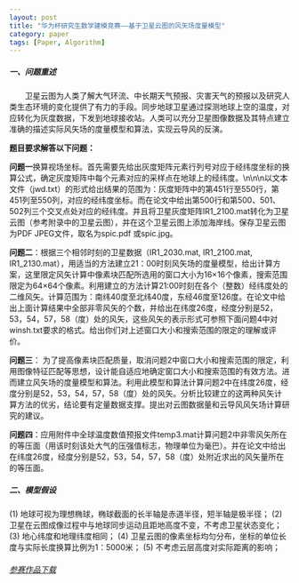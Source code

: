 ```yaml
---
layout: post
title: "华为杯研究生数学建模竞赛——基于卫星云图的风矢场度量模型"
category: paper
tags: [Paper, Algorithm]
---
```


##### 一、问题重述

&emsp;&emsp;卫星云图为人类了解大气环流、中长期天气预报、灾害天气的预报以及研究人类生态环境的变化提供了有力的手段。同步地球卫星通过探测地球上空的温度，对应转化为灰度数据，下发到地球接收站。人类可以充分卫星图像数据及其特点建立准确的描述实际风矢场的度量模型和算法，实现云导风的反演。

**题目要求解答以下问题：**

**问题一**换算视场坐标。首先需要先给出灰度矩阵元素行列号对应于经纬度坐标的换算公式，确定灰度矩阵中每个元素对应的采样点在地球上的经纬度。\n\n\n以文本文件（jwd.txt）的形式给出结果的范围为：灰度矩阵中的第451行至550行，第451列至550列，对应的经纬度坐标。而在论文中给出第500行和第500、501、502列三个交叉点处对应的经纬度。并且将卫星灰度矩阵IR1_2100.mat转化为卫星云图（参考附录中的卫星云图），并在这个卫星云图上添加海岸线。保存卫星云图为PDF JPEG文件，取名为spic.pdf 或spic.jpg。

**问题二**：根据三个相邻时刻的卫星数据（IR1_2030.mat, IR1_2100.mat, IR1_2130.mat），用适当的方法建立21：00时刻风矢场的度量模型，给出计算方案，这里限定风矢计算中像素块匹配所选用的窗口大小为16×16个像素，搜索范围限定为64×64个像素。利用建立的方法计算21:00时刻在各个（整数）经纬度处的二维风矢。计算范围为：南纬40度至北纬40度，东经46度至126度。在论文中给出上面计算结果中全部非零风矢的个数，并给出在纬度26度，经度分别是52，53，54，57，58（度）处的风矢，这些风矢的表示形式可参照下面问题4中对winsh.txt要求的格式。给出你们对上述窗口大小和搜索范围的限定的理解或评价。

**问题三**： 为了提高像素块匹配质量，取消问题2中窗口大小和搜索范围的限定，利用图像特征匹配等思想，设计能自适应地确定窗口大小和搜索范围的有效方法。进而建立风矢场的度量模型和算法。利用此模型和算法计算问题2中在纬度26度，经度分别是52，53，54，57，58（度）处的风矢。分析比较建立的这两种风矢计算方法的优劣，结论要有定量数据支撑。提出对云图数据量和云导风风矢场计算研究的建议。

**问题四**：应用附件中全球温度数值预报文件temp3.mat计算问题2中非零风矢所在的等压面（用该时刻该处大气的压强值标志，物理单位为毫巴）。并在论文中给出在纬度26度，经度分别是52，53，54，57，58（度）处附近求出的风矢量所在的等压面。

##### 二、模型假设

(1) 地球可视为理想椭球，椭球截面的长半轴是赤道半径，短半轴是极半径；
(2) 卫星在云图成像过程中与地球同步运动且距地高度不变，不考虑卫星状态变化；
(3) 地心纬度和地理纬度相同；
(4) 卫星云图的像素坐标均匀分布，坐标的单位长度与实际长度换算比例为1：5000米；
(5) 不考虑云层高度对实际距离的影响；

###### [参赛作品下载](/assets/files/Mathpaper.pdf)


